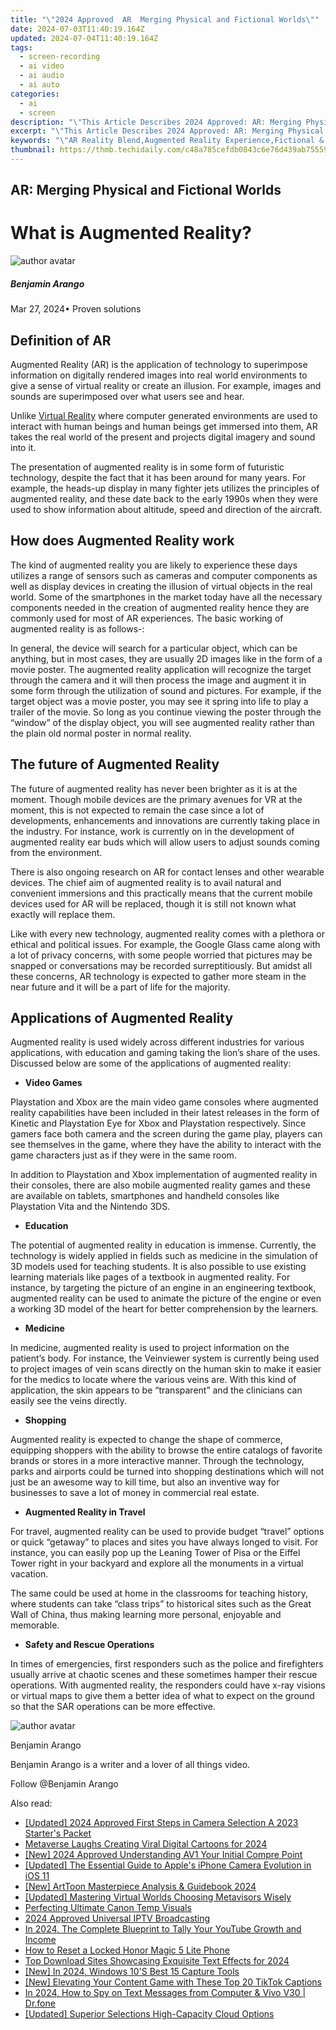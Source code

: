 ```yaml
---
title: "\"2024 Approved  AR  Merging Physical and Fictional Worlds\""
date: 2024-07-03T11:40:19.164Z
updated: 2024-07-04T11:40:19.164Z
tags: 
  - screen-recording
  - ai video
  - ai audio
  - ai auto
categories: 
  - ai
  - screen
description: "\"This Article Describes 2024 Approved: AR: Merging Physical and Fictional Worlds\""
excerpt: "\"This Article Describes 2024 Approved: AR: Merging Physical and Fictional Worlds\""
keywords: "\"AR Reality Blend,Augmented Reality Experience,Fictional & Real Space,Virtual World Integration,Immersive AR Worlds,Physical & Fantasy Merge,Cross-Reality Innovations\""
thumbnail: https://thmb.techidaily.com/c48a785cefdb0843c6e76d439ab755593afd7522af39269117f83ccabe84316f.png
---
```


## AR: Merging Physical and Fictional Worlds

# What is Augmented Reality?

![author avatar](https://images.wondershare.com/filmora/article-images/benjamin-arango-author.jpg)

##### Benjamin Arango

 Mar 27, 2024• Proven solutions

## Definition of AR

 Augmented Reality (AR) is the application of technology to superimpose information on digitally rendered images into real world environments to give a sense of virtual reality or create an illusion. For example, images and sounds are superimposed over what users see and hear.

 Unlike [Virtual Reality](https://tools.techidaily.com/wondershare/filmora/download/) where computer generated environments are used to interact with human beings and human beings get immersed into them, AR takes the real world of the present and projects digital imagery and sound into it.

 The presentation of augmented reality is in some form of futuristic technology, despite the fact that it has been around for many years. For example, the heads-up display in many fighter jets utilizes the principles of augmented reality, and these date back to the early 1990s when they were used to show information about altitude, speed and direction of the aircraft.

## How does Augmented Reality work

 The kind of augmented reality you are likely to experience these days utilizes a range of sensors such as cameras and computer components as well as display devices in creating the illusion of virtual objects in the real world. Some of the smartphones in the market today have all the necessary components needed in the creation of augmented reality hence they are commonly used for most of AR experiences. The basic working of augmented reality is as follows-:

 In general, the device will search for a particular object, which can be anything, but in most cases, they are usually 2D images like in the form of a movie poster. The augmented reality application will recognize the target through the camera and it will then process the image and augment it in some form through the utilization of sound and pictures. For example, if the target object was a movie poster, you may see it spring into life to play a trailer of the movie. So long as you continue viewing the poster through the “window” of the display object, you will see augmented reality rather than the plain old normal poster in normal reality.

## The future of Augmented Reality

 The future of augmented reality has never been brighter as it is at the moment. Though mobile devices are the primary avenues for VR at the moment, this is not expected to remain the case since a lot of developments, enhancements and innovations are currently taking place in the industry. For instance, work is currently on in the development of augmented reality ear buds which will allow users to adjust sounds coming from the environment.

 There is also ongoing research on AR for contact lenses and other wearable devices. The chief aim of augmented reality is to avail natural and convenient immersions and this practically means that the current mobile devices used for AR will be replaced, though it is still not known what exactly will replace them.

 Like with every new technology, augmented reality comes with a plethora or ethical and political issues. For example, the Google Glass came along with a lot of privacy concerns, with some people worried that pictures may be snapped or conversations may be recorded surreptitiously. But amidst all these concerns, AR technology is expected to gather more steam in the near future and it will be a part of life for the majority.

## Applications of Augmented Reality

 Augmented reality is used widely across different industries for various applications, with education and gaming taking the lion’s share of the uses. Discussed below are some of the applications of augmented reality:

* **Video Games**

 Playstation and Xbox are the main video game consoles where augmented reality capabilities have been included in their latest releases in the form of Kinetic and Playstation Eye for Xbox and Playstation respectively. Since gamers face both camera and the screen during the game play, players can see themselves in the game, where they have the ability to interact with the game characters just as if they were in the same room.

 In addition to Playstation and Xbox implementation of augmented reality in their consoles, there are also mobile augmented reality games and these are available on tablets, smartphones and handheld consoles like Playstation Vita and the Nintendo 3DS.

* **Education**

 The potential of augmented reality in education is immense. Currently, the technology is widely applied in fields such as medicine in the simulation of 3D models used for teaching students. It is also possible to use existing learning materials like pages of a textbook in augmented reality. For instance, by targeting the picture of an engine in an engineering textbook, augmented reality can be used to animate the picture of the engine or even a working 3D model of the heart for better comprehension by the learners.

* **Medicine**

 In medicine, augmented reality is used to project information on the patient’s body. For instance, the Veinviewer system is currently being used to project images of vein scans directly on the human skin to make it easier for the medics to locate where the various veins are. With this kind of application, the skin appears to be “transparent” and the clinicians can easily see the veins directly.

* **Shopping**

 Augmented reality is expected to change the shape of commerce, equipping shoppers with the ability to browse the entire catalogs of favorite brands or stores in a more interactive manner. Through the technology, parks and airports could be turned into shopping destinations which will not just be an awesome way to kill time, but also an inventive way for businesses to save a lot of money in commercial real estate.

* **Augmented Reality in Travel**

 For travel, augmented reality can be used to provide budget “travel” options or quick “getaway” to places and sites you have always longed to visit. For instance, you can easily pop up the Leaning Tower of Pisa or the Eiffel Tower right in your backyard and explore all the monuments in a virtual vacation.

 The same could be used at home in the classrooms for teaching history, where students can take “class trips” to historical sites such as the Great Wall of China, thus making learning more personal, enjoyable and memorable.

* **Safety and Rescue Operations**

 In times of emergencies, first responders such as the police and firefighters usually arrive at chaotic scenes and these sometimes hamper their rescue operations. With augmented reality, the responders could have x-ray visions or virtual maps to give them a better idea of what to expect on the ground so that the SAR operations can be more effective.

![author avatar](https://images.wondershare.com/filmora/article-images/benjamin-arango-author.jpg)

Benjamin Arango

Benjamin Arango is a writer and a lover of all things video.

Follow @Benjamin Arango


<ins class="adsbygoogle"
     style="display:block"
     data-ad-format="autorelaxed"
     data-ad-client="ca-pub-7571918770474297"
     data-ad-slot="1223367746"></ins>



<ins class="adsbygoogle"
     style="display:block"
     data-ad-client="ca-pub-7571918770474297"
     data-ad-slot="8358498916"
     data-ad-format="auto"
     data-full-width-responsive="true"></ins>


<span class="atpl-alsoreadstyle">Also read:</span>
<div><ul>
<li><a href="https://fox-blue.techidaily.com/updated-2024-approved-first-steps-in-camera-selection-a-2023-starters-packet/"><u>[Updated] 2024 Approved  First Steps in Camera Selection  A 2023 Starter's Packet</u></a></li>
<li><a href="https://fox-blue.techidaily.com/metaverse-laughs-creating-viral-digital-cartoons-for-2024/"><u>Metaverse Laughs  Creating Viral Digital Cartoons for 2024</u></a></li>
<li><a href="https://fox-blue.techidaily.com/new-2024-approved-understanding-av1-your-initial-compre-point/"><u>[New] 2024 Approved  Understanding AV1  Your Initial Compre Point</u></a></li>
<li><a href="https://fox-blue.techidaily.com/updated-the-essential-guide-to-apples-iphone-camera-evolution-in-ios-11/"><u>[Updated] The Essential Guide to Apple's iPhone Camera Evolution in iOS 11</u></a></li>
<li><a href="https://fox-blue.techidaily.com/new-arttoon-masterpiece-analysis-and-guidebook-2024/"><u>[New] ArtToon Masterpiece Analysis & Guidebook 2024</u></a></li>
<li><a href="https://fox-blue.techidaily.com/updated-mastering-virtual-worlds-choosing-metavisors-wisely/"><u>[Updated] Mastering Virtual Worlds  Choosing Metavisors Wisely</u></a></li>
<li><a href="https://fox-blue.techidaily.com/perfecting-ultimate-canon-temp-visuals/"><u>Perfecting Ultimate Canon Temp Visuals</u></a></li>
<li><a href="https://desktop-recording.techidaily.com/2024-approved-universal-iptv-broadcasting/"><u>2024 Approved  Universal IPTV Broadcasting</u></a></li>
<li><a href="https://youtube-help.techidaily.com/in-2024-the-complete-blueprint-to-tally-your-youtube-growth-and-income/"><u>In 2024, The Complete Blueprint to Tally Your YouTube Growth and Income</u></a></li>
<li><a href="https://unlock-android.techidaily.com/how-to-reset-a-locked-honor-magic-5-lite-phone-by-drfone-android/"><u>How to Reset a Locked Honor Magic 5 Lite Phone</u></a></li>
<li><a href="https://article-helps.techidaily.com/top-download-sites-showcasing-exquisite-text-effects-for-2024/"><u>Top Download Sites Showcasing Exquisite Text Effects for 2024</u></a></li>
<li><a href="https://remote-screen-capture.techidaily.com/new-in-2024-windows-10s-best-15-capture-tools/"><u>[New] In 2024, Windows 10'S Best 15 Capture Tools</u></a></li>
<li><a href="https://tiktok-videos.techidaily.com/new-elevating-your-content-game-with-these-top-20-tiktok-captions/"><u>[New] Elevating Your Content Game with These Top 20 TikTok Captions</u></a></li>
<li><a href="https://android-location-track.techidaily.com/in-2024-how-to-spy-on-text-messages-from-computer-and-vivo-v30-drfone-by-drfone-virtual-android/"><u>In 2024, How to Spy on Text Messages from Computer & Vivo V30 | Dr.fone</u></a></li>
<li><a href="https://some-guidance.techidaily.com/updated-superior-selections-high-capacity-cloud-options/"><u>[Updated] Superior Selections  High-Capacity Cloud Options</u></a></li>
</ul></div>
